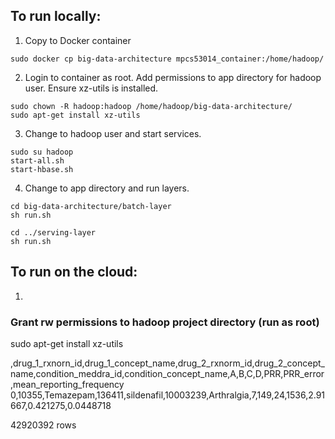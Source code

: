 

## To run locally:

1. Copy to Docker container
```
sudo docker cp big-data-architecture mpcs53014_container:/home/hadoop/
```
2. Login to container as root. Add permissions to app directory for hadoop user. Ensure xz-utils is installed.
```
sudo chown -R hadoop:hadoop /home/hadoop/big-data-architecture/
sudo apt-get install xz-utils
```
3. Change to hadoop user and start services.
```
sudo su hadoop
start-all.sh
start-hbase.sh
```
4. Change to app directory and run layers.
```
cd big-data-architecture/batch-layer
sh run.sh

cd ../serving-layer
sh run.sh
```

## To run on the cloud:

1. 


### Grant rw permissions to hadoop project directory (run as root)

sudo apt-get install xz-utils


,drug_1_rxnorn_id,drug_1_concept_name,drug_2_rxnorm_id,drug_2_concept_name,condition_meddra_id,condition_concept_name,A,B,C,D,PRR,PRR_error,mean_reporting_frequency
0,10355,Temazepam,136411,sildenafil,10003239,Arthralgia,7,149,24,1536,2.91667,0.421275,0.0448718




42920392 rows